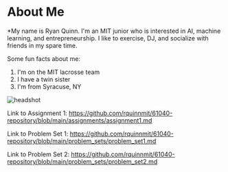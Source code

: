 # About Me
*My name is Ryan Quinn. I'm an MIT junior who is interested in AI, machine learning, and entrepreneurship. I like to exercise, DJ, and socialize with friends in my spare time.

Some fun facts about me:
1. I'm on the MIT lacrosse team
2. I have a twin sister
3. I'm from Syracuse, NY

![headshot]([https://pbs.twimg.com/media/GzYlia3XMAAWfm4?format=jpg&name=4096x4096](https://www.google.com/url?sa=i&url=https%3A%2F%2Fmitathletics.com%2Fsports%2Fmens-lacrosse%2Froster%2Fryan-quinn%2F13328&psig=AOvVaw0S4PE_k8jvbL5FwOtmUbER&ust=1757050080631000&source=images&cd=vfe&opi=89978449&ved=0CBYQjRxqFwoTCJiSwOWvvo8DFQAAAAAdAAAAABAL))

Link to Assignment 1: https://github.com/rquinnmit/61040-repository/blob/main/assignments/assignment1.md

Link to Problem Set 1: https://github.com/rquinnmit/61040-repository/blob/main/problem_sets/problem_set1.md

Link to Problem Set 2: https://github.com/rquinnmit/61040-repository/blob/main/problem_sets/problem_set2.md
